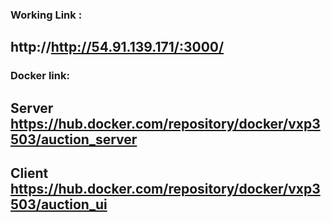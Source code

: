 ### Working Link :
## http://http://54.91.139.171/:3000/
### Docker link:
## Server https://hub.docker.com/repository/docker/vxp3503/auction_server
## Client https://hub.docker.com/repository/docker/vxp3503/auction_ui
